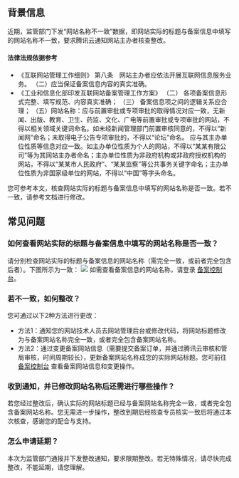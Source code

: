 ## 背景信息
近期，监管部门下发“网站名称不一致”数据，即网站实际的标题与备案信息中填写的网站名称不一致，要求腾讯云通知网站主办者核查整改。

#### 法律法规依据参考
- 《互联网站管理工作细则》
第八条　网站主办者应依法开展互联网信息服务业务。
（二）应当保证备案信息内容的真实准确。
- 《工业和信息化部印发互联网站备案管理工作方案》
（二） 各项备案信息形式完整、填写规范、内容真实准确；
（三） 备案信息项之间的逻辑关系应合理；
（五）网站名称：应与前置审批或专项审批的取得情况对应一致，无新闻、出版、教育、卫生、药监、文化、广电等前置审批或专项审批的网站，不得以相关领域关键词命名。如未经新闻管理部门前置审核同意的，不得以“新闻网”命名；未取得电子公告专项审批的，不得以“论坛”命名。
应与其主办单位性质等信息对应一致。如主办单位性质为个人的网站，不得以“某某有限公司”等为其网站主办者命名；主办单位性质为非政府机构或非政府授权机构的网站，不得以“某某市人民政府”、“某某监察”等公共事务关键字命名；主办单位性质为非国家级单位的网站，不得以“中国”等字头命名。


您可参考本文，核查网站实际的标题与备案信息中填写的网站名称是否一致。若不一致，请参考文档进行修改。

## 常见问题

### 如何查看网站实际的标题与备案信息中填写的网站名称是否一致？
请分别检查网站实际的标题与备案信息的网站名称（需完全一致，或前者完全包含后者）。下图所示为一致：
![](https://qcloudimg.tencent-cloud.cn/raw/8e4afafa4764a6dfb63fcd1bc091c1a4.png)
<dx-alert infotype="explain" title="">
如需查看备案信息的网站名称，请登录 [备案控制台](https://console.cloud.tencent.com/beian/manage)。
</dx-alert>


### 若不一致，如何整改？
您可通过以下2种方法进行更改：
- 方法1：通知您的网站技术人员去网站管理后台或修改代码，将网站标题修改为与备案网站名称完全一致，或者完全包含备案网站名称。
- 方法2：通过变更备案网站信息（需要提交备案订单，并通过腾讯云审核和管局审核，时间周期较长），更新备案网站名称成您的实际网站标题。您可前往 [备案控制台](https://console.cloud.tencent.com/beian/manage) 查看备案网站信息和变更操作。


### 收到通知，并已修改网站名称后还需进行哪些操作？
若您经过整改后，确认实际的网站标题已经与备案网站名称完全一致，或者完全包含备案网站名称。您无需进一步操作，整改到期后经核查专员核实一致后将通过本次核查，感谢您的配合与支持。


### 怎么申请延期？
本次为监管部门通报并下发整改通知，要求限期整改。若无特殊情况，请尽快完成整改，不能延期，请您理解。



